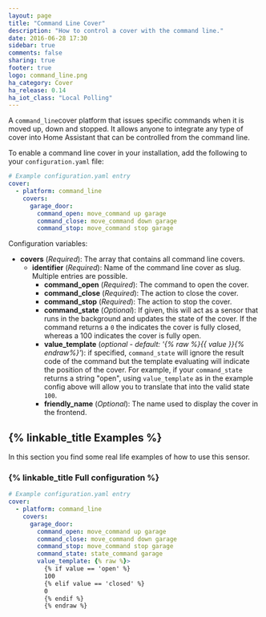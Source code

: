 ```yaml
---
layout: page
title: "Command Line Cover"
description: "How to control a cover with the command line."
date: 2016-06-28 17:30
sidebar: true
comments: false
sharing: true
footer: true
logo: command_line.png
ha_category: Cover
ha_release: 0.14
ha_iot_class: "Local Polling"
---
```


A `command_line`cover platform that issues specific commands when it is moved up, down and stopped. It allows anyone to integrate any type of cover into Home Assistant that can be controlled from the command line.

To enable a command line cover in your installation, add the following to your `configuration.yaml` file:

```yaml
# Example configuration.yaml entry
cover:
  - platform: command_line
    covers:
      garage_door:
        command_open: move_command up garage
        command_close: move_command down garage
        command_stop: move_command stop garage
```

Configuration variables:

- **covers** (*Required*): The array that contains all command line covers.
  - **identifier** (*Required*): Name of the command line cover as slug. Multiple entries are possible.
    - **command_open** (*Required*): The command to open the cover.
    - **command_close** (*Required*): The action to close the cover.
    - **command_stop** (*Required*): The action to stop the cover.
    - **command_state** (*Optional*): If given, this will act as a sensor that runs in the background and updates the state of the cover. If the command returns a `0` the indicates the cover is fully closed, whereas a 100 indicates the cover is fully open.
    - **value_template** (*optional - default: '{% raw %}{{ value }}{% endraw%}'*): if specified, `command_state` will ignore the result code of the command but the template evaluating will indicate the position of the cover. For example, if your `command_state` returns a string "open", using `value_template` as in the example config above will allow you to translate that into the valid state `100`.
    - **friendly_name** (*Optional*): The name used to display the cover in the frontend.

## {% linkable_title Examples %}

In this section you find some real life examples of how to use this sensor.

### {% linkable_title Full configuration %}

```yaml
# Example configuration.yaml entry
cover:
  - platform: command_line
    covers:
      garage_door:
        command_open: move_command up garage
        command_close: move_command down garage
        command_stop: move_command stop garage
        command_state: state_command garage
        value_template: {% raw %}>
          {% if value == 'open' %}
          100
          {% elif value == 'closed' %}
          0
          {% endif %}
          {% endraw %}
```
